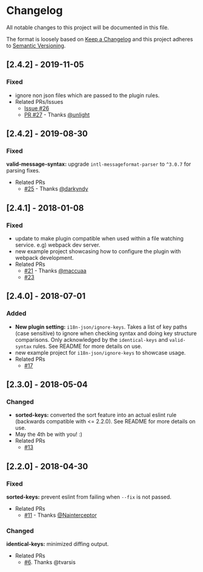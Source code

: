 # Changelog

All notable changes to this project will be documented in this file.

The format is loosely based on [Keep a Changelog](http://keepachangelog.com/en/1.0.0/)
and this project adheres to [Semantic Versioning](http://semver.org/spec/v2.0.0.html).

## [2.4.2] - 2019-11-05

### Fixed

- ignore non json files which are passed to the plugin rules.
- Related PRs/Issues
  - [Issue #26](https://github.com/godaddy/eslint-plugin-i18n-json/issues/26)
  - [PR #27](https://github.com/godaddy/eslint-plugin-i18n-json/pull/27) - Thanks [@unlight](https://github.com/unlight)


## [2.4.2] - 2019-08-30

### Fixed

**valid-message-syntax:** upgrade `intl-messageformat-parser` to `^3.0.7` for parsing fixes.
- Related PRs
  - [#25](https://github.com/godaddy/eslint-plugin-i18n-json/pull/25) - Thanks [@darkyndy](https://github.com/darkyndy)

## [2.4.1] - 2018-01-08

### Fixed

- update to make plugin compatible when used within a file watching service. e.g) webpack dev server.
- new example project showcasing how to configure the plugin with webpack development.
- Related PRs
  - [#21](https://github.com/godaddy/eslint-plugin-i18n-json/pull/21) - Thanks [@maccuaa](https://github.com/maccuaa)
  - [#23](https://github.com/godaddy/eslint-plugin-i18n-json/pull/23)

## [2.4.0] - 2018-07-01

### Added

- **New plugin setting:** `i18n-json/ignore-keys`. Takes a list of key paths (case sensitive) to ignore when checking syntax and doing key structure comparisons. Only acknowledged by the `identical-keys` and `valid-syntax` rules. See README for more details on use.
- new example project for `i18n-json/ignore-keys` to showcase usage.
- Related PRs
  - [#17](https://github.com/godaddy/eslint-plugin-i18n-json/pull/17)

## [2.3.0] - 2018-05-04

### Changed

- **sorted-keys:** converted the sort feature into an actual eslint rule (backwards compatible with <= 2.2.0). See README for more details on use.
- May the 4th be with you! :)
- Related PRs
  - [#13](https://github.com/godaddy/eslint-plugin-i18n-json/pull/13)

## [2.2.0] - 2018-04-30

### Fixed

**sorted-keys:** prevent eslint from failing when `--fix` is not passed.
- Related PRs
  - [#11](https://github.com/godaddy/eslint-plugin-i18n-json/pull/11) - Thanks [@Nainterceptor](https://github.com/Nainterceptor)

### Changed

**identical-keys:** minimized diffing output.
- Related PRs
  - [#6](https://github.com/godaddy/eslint-plugin-i18n-json/pull/6).
Thanks @tvarsis